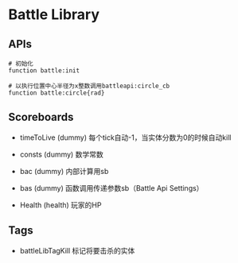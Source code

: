 # Battle Library


## APIs



```mcfunction
# 初始化
function battle:init

# 以执行位置中心半径为x整数调用battleapi:circle_cb
function battle:circle{rad}
```

## Scoreboards
* timeToLive (dummy) 每个tick自动-1，当实体分数为0的时候自动kill
* consts (dummy) 数学常数
* bac (dummy) 内部计算用sb
* bas (dummy) 函数调用传递参数sb（Battle Api Settings）

* Health (health) 玩家的HP


## Tags
* battleLibTagKill 标记将要击杀的实体
